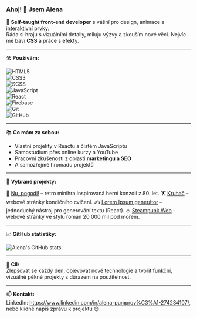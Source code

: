 ### Ahoj! 👋 Jsem Alena

🎨 **Self-taught front-end developer** s vášní pro design, animace a interaktivní prvky.  
Ráda si hraju s vizuálními detaily, miluju výzvy a zkouším nové věci. Nejvíc mě baví **CSS** a práce s efekty.

---

🛠️ **Používám:**

![HTML5](https://img.shields.io/badge/-HTML5-E34F26?logo=html5&logoColor=white&style=plastic)  
![CSS3](https://img.shields.io/badge/-CSS3-1572B6?logo=css3&logoColor=white&style=plastic)  
![SCSS](https://img.shields.io/badge/-SCSS-CC6699?logo=sass&logoColor=white&style=plastic)  
![JavaScript](https://img.shields.io/badge/-JavaScript-F7DF1E?logo=javascript&logoColor=black&style=plastic)  
![React](https://img.shields.io/badge/-React-61DAFB?logo=react&logoColor=white&style=plastic)  
![Firebase](https://img.shields.io/badge/-Firebase-FFCA28?logo=firebase&logoColor=black&style=plastic)  
![Git](https://img.shields.io/badge/-Git-F05032?logo=git&logoColor=white&style=plastic)  
![GitHub](https://img.shields.io/badge/-GitHub-181717?logo=github&logoColor=white&style=plastic)

---

📚 **Co mám za sebou:**

- Vlastní projekty v Reactu a čistém JavaScriptu
- Samostudium přes online kurzy a YouTube
- Pracovní zkušenosti z oblasti **marketingu a SEO**
- A  samozřejmě hromadu projektů

---

📌 **Vybrané projekty:**

🧩 [Nu, pogodi!](https://github.com/Alena0490/Nu-pogodi) – retro minihra inspirovaná herní konzolí z 80. let.
🏋️ [Kruhač](https://github.com/Alena0490/Kruh-) – webové stránky kondičního cvičení.
✍️ [Lorem Ipsum generátor](https://github.com/Alena0490/Lorem-Ipsum-Generator) – jednoduchý nástroj pro generování textu (React).
⚓ [Steampunk Web](https://github.com/Alena0490/20000-Leagues)  - webové stránky ve stylu román 20 000 mil pod mořem.

---

📈 **GitHub statistiky:**

![Alena's GitHub stats](https://github-readme-stats.vercel.app/api?username=Alena0490&show_icons=true&theme=default)

---

🎯 **Cíl:**  
Zlepšovat se každý den, objevovat nové technologie a tvořit funkční, vizuálně pěkné projekty s důrazem na použitelnost.

---

📫 **Kontakt:**  
LinkedIn: https://www.linkedin.com/in/alena-pumprov%C3%A1-274234107/, 
nebo klidně napiš zprávu k projektu 😊
